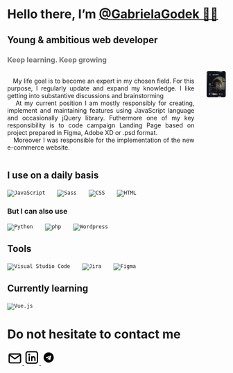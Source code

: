 # Hello there, I’m <a href="#">@GabrielaGodek 🖐🏻</a>

## Young & ambitious web developer
### <span style="opacity: 0.6">Keep learning. Keep growing </span> 
<section>
<div align="justify" style="display: flex;">
<p style="margin-right: 2em">
&nbsp;&nbsp;&nbsp;My life goal is to become an expert in my chosen field. For this purpose, I regularly update and expand my knowledge. I like getting into substantive discussions and brainstorming<br>
&nbsp;&nbsp;&nbsp;At my current position I am mostly responsibly for creating, implement and maintaining features using JavaScript language and occasionally jQuery library. Futhermore one of my key responsibility is to code campaign Landing Page based on project prepared in Figma, Adobe XD or .psd format. <br>
&nbsp;&nbsp;&nbsp;Moreover I was responsible for the implementation of the new e-commerce website.
</p>

<a href="https://app.daily.dev/g0gab1s" >
    <img src="https://github.com/GabrielaGodek/GabrielaGodek/blob/main/devcard.svg" width="200" alt="g0gab1s's Dev Card"/>
</a>
</div>

</section>
<section>

## I use on a daily basis
<!-- [![Top Langs](https://github-readme-stats.vercel.app/api/top-langs/?username=GabrielaGodek&layout=compact&hide_progress=true)](https://github.com/GabrielaGodek/github-readme-stats) -->
<div align="left">
	<code><img height="35" src="https://user-images.githubusercontent.com/25181517/117447155-6a868a00-af3d-11eb-9cfe-245df15c9f3f.png" alt="JavaScript" title="JavaScript" style="margin-right: 2em;"/></code>
	<code><img height="35" src="https://user-images.githubusercontent.com/25181517/192158956-48192682-23d5-4bfc-9dfb-6511ade346bc.png" alt="Sass" title="Sass" style="margin-right: 2em;"/></code>
	<code><img height="35" src="https://user-images.githubusercontent.com/25181517/183898674-75a4a1b1-f960-4ea9-abcb-637170a00a75.png" alt="CSS" title="CSS" style="margin-right: 2em;"/></code>
    <code><img height="35" src="https://user-images.githubusercontent.com/25181517/192158954-f88b5814-d510-4564-b285-dff7d6400dad.png" alt="HTML" title="HTML" style="margin-right: 2em;"/></code>

</div>  

### But I can also use 

<div align="left">
	<code><img height="35" src="https://user-images.githubusercontent.com/25181517/183423507-c056a6f9-1ba8-4312-a350-19bcbc5a8697.png" alt="Python" title="Python" style="margin-right: 2em;"/></code>
	<code><img height="35" src="https://user-images.githubusercontent.com/25181517/183570228-6a040b9f-3ddf-47a2-a201-743121dac664.png" alt="php" title="php" style="margin-right: 2em;"/></code>
	<code><img height="35" src="https://user-images.githubusercontent.com/25181517/192158957-b1256181-356c-46a3-beb9-487af08a6266.png" alt="Wordpress" title="Wordpress" style="margin-right: 2em;"/></code>

</div>

## Tools
<div align="left">
	<code><img height="35" src="https://user-images.githubusercontent.com/25181517/192108891-d86b6220-e232-423a-bf5f-90903e6887c3.png" alt="Visual Studio Code" title="Visual Studio Code" style="margin-right: 2em;"/></code>
    <code><img height="35" src="https://user-images.githubusercontent.com/25181517/183912952-83784e94-629d-4c34-a961-ae2ae795b662.png" alt="Jira" title="Jira" style="margin-right: 2em;"/></code>
	<code><img height="35" src="https://user-images.githubusercontent.com/25181517/189715289-df3ee512-6eca-463f-a0f4-c10d94a06b2f.png" alt="Figma" title="Figma" /></code>
</div>


## Currently learning
<div align="left">
	<code><img height="35" src="https://user-images.githubusercontent.com/25181517/117448124-a2da9800-af3e-11eb-85d2-bd1b69b65603.png" alt="Vue.js" title="Vue.js" /></code>
</div>


</section>

# Do not hesitate to contact me

<div>
<a href="https://t.me/g0gabis" >
<svg width="35" height="35" viewBox="0 0 24 24" xmlns="http://www.w3.org/2000/svg">
	<title />
	<g id="Complete">
		<g id="mail">
			<g>
				<polyline fill="none" points="4 8.2 12 14.1 20 8.2" stroke="#000000" stroke-linecap="round" stroke-linejoin="round" stroke-width="2" />
				<rect fill="none" height="14" rx="2" ry="2" stroke="#000000" stroke-linecap="round" stroke-linejoin="round" stroke-width="2" width="18" x="3" y="6.5" />
			</g>
		</g>
	</g>
</svg>
</a>
<a href="https://t.me/g0gabis" >
    <svg width="35" height="35" viewBox="0 0 24 24" fill="none" xmlns="http://www.w3.org/2000/svg">
    <path fill-rule="evenodd" clip-rule="evenodd" d="M6 2C3.79086 2 2 3.79086 2 6V18C2 20.2091 3.79086 22 6 22H18C20.2091 22 22 20.2091 22 18V6C22 3.79086 20.2091 2 18 2H6ZM4 6C4 4.89543 4.89543 4 6 4H18C19.1046 4 20 4.89543 20 6V18C20 19.1046 19.1046 20 18 20H6C4.89543 20 4 19.1046 4 18V6ZM9 11C9 10.4477 8.55228 10 8 10C7.44772 10 7 10.4477 7 11V17C7 17.5523 7.44772 18 8 18C8.55228 18 9 17.5523 9 17V11ZM9.5 7.5C9.5 8.32843 8.82843 9 8 9C7.17157 9 6.5 8.32843 6.5 7.5C6.5 6.67157 7.17157 6 8 6C8.82843 6 9.5 6.67157 9.5 7.5ZM12 10C12.3395 10 12.6395 10.1692 12.8203 10.4279C13.3329 10.1502 13.9036 10 14.5 10C16.6594 10 18 11.9258 18 13.5714V13.579V13.5865V13.5941V13.6017V13.6093V13.617V13.6246V13.6323V13.64V13.6477V13.6555V13.6632V13.671V13.6788V13.6866V13.6944V13.7022V13.7101V13.718V13.7258V13.7338V13.7417V13.7496V13.7576V13.7655V13.7735V13.7815V13.7896V13.7976V13.8057V13.8137V13.8218V13.8299V13.838V13.8462V13.8543V13.8625V13.8706V13.8788V13.887V13.8953V13.9035V13.9117V13.92V13.9283V13.9365V13.9448V13.9532V13.9615V13.9698V13.9782V13.9866V13.9949V14.0033V14.0117V14.0201V14.0286V14.037V14.0455V14.0539V14.0624V14.0709V14.0794V14.0879V14.0964V14.1049V14.1135V14.122V14.1306V14.1392V14.1478V14.1563V14.165V14.1736V14.1822V14.1908V14.1995V14.2081V14.2168V14.2254V14.2341V14.2428V14.2515V14.2602V14.2689V14.2776V14.2864V14.2951V14.3039V14.3126V14.3214V14.3301V14.3389V14.3477V14.3565V14.3653V14.3741V14.3829V14.3917V14.4005V14.4093V14.4182V14.427V14.4359V14.4447V14.4536V14.4624V14.4713V14.4802V14.4891V14.4979V14.5068V14.5157V14.5246V14.5335V14.5424V14.5513V14.5602V14.5692V14.5781V14.587V14.5959V14.6049V14.6138V14.6227V14.6317V14.6406V14.6496V14.6585V14.6674V14.6764V14.6854V14.6943V14.7033V14.7122V14.7212V14.7302V14.7391V14.7481V14.757V14.766V14.775V14.7839V14.7929V14.8019V14.8108V14.8198V14.8288V14.8378V14.8467V14.8557V14.8647V14.8736V14.8826V14.8916V14.9005V14.9095V14.9184V14.9274V14.9363V14.9453V14.9543V14.9632V14.9722V14.9811V14.99V14.999V15.0079V15.0169V15.0258V15.0347V15.0436V15.0526V15.0615V15.0704V15.0793V15.0882V15.0971V15.106V15.1149V15.1238V15.1327V15.1416V15.1504V15.1593V15.1682V15.177V15.1859V15.1947V15.2036V15.2124V15.2213V15.2301V15.2389V15.2477V15.2565V15.2653V15.2741V15.2829V15.2917V15.3005V15.3092V15.318V15.3267V15.3355V15.3442V15.3529V15.3616V15.3703V15.379V15.3877V15.3964V15.4051V15.4138V15.4224V15.4311V15.4397V15.4483V15.457V15.4656V15.4742V15.4827V15.4913V15.4999V15.5085V15.517V15.5255V15.5341V15.5426V15.5511V15.5596V15.5681V15.5765V15.585V15.5934V15.6019V15.6103V15.6187V15.6271V15.6355V15.6439V15.6522V15.6606V15.6689V15.6772V15.6855V15.6938V15.7021V15.7104V15.7186V15.7269V15.7351V15.7433V15.7515V15.7597V15.7679V15.776V15.7842V15.7923V15.8004V15.8085V15.8166V15.8246V15.8327V15.8407V15.8487V15.8567V15.8647V15.8727V15.8806V15.8885V15.8965V15.9044V15.9122V15.9201V15.928V15.9358V15.9436V15.9514V15.9592V15.9669V15.9747V15.9824V15.9901V15.9978V16.0055V16.0131V16.0208V16.0284V16.036V16.0435V16.0511V16.0586V16.0661V16.0736V16.0811V16.0886V16.096V16.1034V16.1108V16.1182V16.1255V16.1329V16.1402V16.1475V16.1547V16.162V16.1692V16.1764V16.1836V16.1908V16.1979V16.205V16.2121V16.2192V16.2262V16.2332V16.2402V16.2472V16.2542V16.2611V16.268V16.2749V16.2818V16.2886V16.2954V16.3022V16.309V16.3157V16.3224V16.3291V16.3358V16.3425V16.3491V16.3557V16.3622V16.3688V16.3753V16.3818V16.3882V16.3947V16.4011V16.4075V16.4138V16.4202V16.4265V16.4328V16.439V16.4452V16.4514V16.4576V16.4638V16.4699V16.476V16.482V16.4881V16.4941V16.5V16.506V16.5119V16.5178V16.5237V16.5295V16.5353V16.5411V16.5468V16.5525V16.5582V16.5639V16.5695V16.5751V16.5807V16.5862V16.5917V16.5972V16.6026V16.6081V16.6134V16.6188V16.6241V16.6294V16.6347V16.6399V16.6451V16.6503V16.6554V16.6605V16.6656V16.6706V16.6756V16.6806V16.6855V16.6904V16.6953V16.7001V16.7049V16.7097V16.7144V16.7191V16.7238V16.7284V16.733V16.7376V16.7421V16.7466V16.7511V16.7555V16.7599V16.7643V16.7686V16.7729V16.7771V16.7813V16.7855V16.7897V16.7938V16.7978V16.8019V16.8059V16.8098V16.8138V16.8177V16.8215V16.8253V16.8291V16.8328V16.8365V16.8402V16.8438V16.8474V16.851V16.8545V16.858V16.8614V16.8648V16.8682V16.8715V16.8748V16.878V16.8812V16.8844V16.8875V16.8906V16.8936V16.8966V16.8996V16.9025V16.9054V16.9083V16.9111V16.9138V16.9165V16.9192V16.9219V16.9245V16.927V16.9295V16.932V16.9344V16.9368V16.9392V16.9415V16.9438V16.946V16.9481V16.9503V16.9524V16.9544V16.9564V16.9584V16.9603V16.9622V16.964V16.9658V16.9676V16.9693V16.9709V16.9725V16.9741V16.9756V16.9771V16.9785V16.9799V16.9813V16.9826V16.9838V16.985V16.9862V16.9873V16.9884V16.9894V16.9904V16.9913V16.9922V16.993V16.9938V16.9946V16.9953V16.9959V16.9965V16.9971V16.9976V16.998V16.9984V16.9988V16.9991V16.9994V16.9996V16.9998V16.9999V17C18 17 18 17 18 17C18 17.5523 17.5523 18 17 18C16.4477 18 16 17.5523 16 17C16 17 16 17 16 17V16.9999V16.9998V16.9996V16.9994V16.9991V16.9988V16.9984V16.998V16.9976V16.9971V16.9965V16.9959V16.9953V16.9946V16.9938V16.993V16.9922V16.9913V16.9904V16.9894V16.9884V16.9873V16.9862V16.985V16.9838V16.9826V16.9813V16.9799V16.9785V16.9771V16.9756V16.9741V16.9725V16.9709V16.9693V16.9676V16.9658V16.964V16.9622V16.9603V16.9584V16.9564V16.9544V16.9524V16.9503V16.9481V16.946V16.9438V16.9415V16.9392V16.9368V16.9344V16.932V16.9295V16.927V16.9245V16.9219V16.9192V16.9165V16.9138V16.9111V16.9083V16.9054V16.9025V16.8996V16.8966V16.8936V16.8906V16.8875V16.8844V16.8812V16.878V16.8748V16.8715V16.8682V16.8648V16.8614V16.858V16.8545V16.851V16.8474V16.8438V16.8402V16.8365V16.8328V16.8291V16.8253V16.8215V16.8177V16.8138V16.8098V16.8059V16.8019V16.7978V16.7938V16.7897V16.7855V16.7813V16.7771V16.7729V16.7686V16.7643V16.7599V16.7555V16.7511V16.7466V16.7421V16.7376V16.733V16.7284V16.7238V16.7191V16.7144V16.7097V16.7049V16.7001V16.6953V16.6904V16.6855V16.6806V16.6756V16.6706V16.6656V16.6605V16.6554V16.6503V16.6451V16.6399V16.6347V16.6294V16.6241V16.6188V16.6134V16.6081V16.6026V16.5972V16.5917V16.5862V16.5807V16.5751V16.5695V16.5639V16.5582V16.5525V16.5468V16.5411V16.5353V16.5295V16.5237V16.5178V16.5119V16.506V16.5V16.4941V16.4881V16.482V16.476V16.4699V16.4638V16.4576V16.4514V16.4452V16.439V16.4328V16.4265V16.4202V16.4138V16.4075V16.4011V16.3947V16.3882V16.3818V16.3753V16.3688V16.3622V16.3557V16.3491V16.3425V16.3358V16.3291V16.3224V16.3157V16.309V16.3022V16.2954V16.2886V16.2818V16.2749V16.268V16.2611V16.2542V16.2472V16.2402V16.2332V16.2262V16.2192V16.2121V16.205V16.1979V16.1908V16.1836V16.1764V16.1692V16.162V16.1547V16.1475V16.1402V16.1329V16.1255V16.1182V16.1108V16.1034V16.096V16.0886V16.0811V16.0736V16.0661V16.0586V16.0511V16.0435V16.036V16.0284V16.0208V16.0131V16.0055V15.9978V15.9901V15.9824V15.9747V15.9669V15.9592V15.9514V15.9436V15.9358V15.928V15.9201V15.9122V15.9044V15.8965V15.8885V15.8806V15.8727V15.8647V15.8567V15.8487V15.8407V15.8327V15.8246V15.8166V15.8085V15.8004V15.7923V15.7842V15.776V15.7679V15.7597V15.7515V15.7433V15.7351V15.7269V15.7186V15.7104V15.7021V15.6938V15.6855V15.6772V15.6689V15.6606V15.6522V15.6439V15.6355V15.6271V15.6187V15.6103V15.6019V15.5934V15.585V15.5765V15.5681V15.5596V15.5511V15.5426V15.5341V15.5255V15.517V15.5085V15.4999V15.4913V15.4827V15.4742V15.4656V15.457V15.4483V15.4397V15.4311V15.4224V15.4138V15.4051V15.3964V15.3877V15.379V15.3703V15.3616V15.3529V15.3442V15.3355V15.3267V15.318V15.3092V15.3005V15.2917V15.2829V15.2741V15.2653V15.2565V15.2477V15.2389V15.2301V15.2213V15.2124V15.2036V15.1947V15.1859V15.177V15.1682V15.1593V15.1504V15.1416V15.1327V15.1238V15.1149V15.106V15.0971V15.0882V15.0793V15.0704V15.0615V15.0526V15.0436V15.0347V15.0258V15.0169V15.0079V14.999V14.99V14.9811V14.9722V14.9632V14.9543V14.9453V14.9363V14.9274V14.9184V14.9095V14.9005V14.8916V14.8826V14.8736V14.8647V14.8557V14.8467V14.8378V14.8288V14.8198V14.8108V14.8019V14.7929V14.7839V14.775V14.766V14.757V14.7481V14.7391V14.7302V14.7212V14.7122V14.7033V14.6943V14.6854V14.6764V14.6674V14.6585V14.6496V14.6406V14.6317V14.6227V14.6138V14.6049V14.5959V14.587V14.5781V14.5692V14.5602V14.5513V14.5424V14.5335V14.5246V14.5157V14.5068V14.4979V14.4891V14.4802V14.4713V14.4624V14.4536V14.4447V14.4359V14.427V14.4182V14.4093V14.4005V14.3917V14.3829V14.3741V14.3653V14.3565V14.3477V14.3389V14.3301V14.3214V14.3126V14.3039V14.2951V14.2864V14.2776V14.2689V14.2602V14.2515V14.2428V14.2341V14.2254V14.2168V14.2081V14.1995V14.1908V14.1822V14.1736V14.165V14.1563V14.1478V14.1392V14.1306V14.122V14.1135V14.1049V14.0964V14.0879V14.0794V14.0709V14.0624V14.0539V14.0455V14.037V14.0286V14.0201V14.0117V14.0033V13.9949V13.9866V13.9782V13.9698V13.9615V13.9532V13.9448V13.9365V13.9283V13.92V13.9117V13.9035V13.8953V13.887V13.8788V13.8706V13.8625V13.8543V13.8462V13.838V13.8299V13.8218V13.8137V13.8057V13.7976V13.7896V13.7815V13.7735V13.7655V13.7576V13.7496V13.7417V13.7338V13.7258V13.718V13.7101V13.7022V13.6944V13.6866V13.6788V13.671V13.6632V13.6555V13.6477V13.64V13.6323V13.6246V13.617V13.6093V13.6017V13.5941V13.5865V13.579V13.5714C16 12.8032 15.3406 12 14.5 12C13.9759 12 13.3974 12.2849 13 12.9631V12.9658V12.9761V12.9864V12.9967V13.0071V13.0174V13.0278V13.0382V13.0487V13.0591V13.0695V13.08V13.0905V13.101V13.1115V13.122V13.1326V13.1432V13.1537V13.1643V13.1749V13.1855V13.1962V13.2068V13.2175V13.2282V13.2388V13.2496V13.2603V13.271V13.2817V13.2925V13.3033V13.314V13.3248V13.3356V13.3464V13.3573V13.3681V13.379V13.3898V13.4007V13.4116V13.4225V13.4334V13.4443V13.4552V13.4662V13.4771V13.4881V13.499V13.51V13.521V13.532V13.543V13.554V13.565V13.5761V13.5871V13.5981V13.6092V13.6203V13.6313V13.6424V13.6535V13.6646V13.6757V13.6868V13.6979V13.709V13.7202V13.7313V13.7424V13.7536V13.7647V13.7759V13.7871V13.7982V13.8094V13.8206V13.8318V13.8429V13.8541V13.8653V13.8765V13.8878V13.899V13.9102V13.9214V13.9326V13.9438V13.9551V13.9663V13.9775V13.9888V14V14.0113V14.0225V14.0338V14.045V14.0562V14.0675V14.0788V14.09V14.1013V14.1125V14.1238V14.135V14.1463V14.1576V14.1688V14.1801V14.1913V14.2026V14.2139V14.2251V14.2364V14.2476V14.2589V14.2701V14.2814V14.2926V14.3039V14.3151V14.3264V14.3376V14.3489V14.3601V14.3714V14.3826V14.3938V14.405V14.4163V14.4275V14.4387V14.4499V14.4611V14.4723V14.4835V14.4947V14.5059V14.5171V14.5283V14.5395V14.5506V14.5618V14.573V14.5841V14.5953V14.6064V14.6176V14.6287V14.6398V14.6509V14.662V14.6732V14.6843V14.6953V14.7064V14.7175V14.7286V14.7396V14.7507V14.7617V14.7728V14.7838V14.7948V14.8058V14.8168V14.8278V14.8388V14.8498V14.8607V14.8717V14.8826V14.8936V14.9045V14.9154V14.9263V14.9372V14.9481V14.9589V14.9698V14.9806V14.9915V15.0023V15.0131V15.0239V15.0347V15.0455V15.0562V15.067V15.0777V15.0884V15.0991V15.1098V15.1205V15.1312V15.1419V15.1525V15.1631V15.1737V15.1843V15.1949V15.2055V15.2161V15.2266V15.2371V15.2476V15.2581V15.2686V15.2791V15.2895V15.2999V15.3104V15.3208V15.3311V15.3415V15.3519V15.3622V15.3725V15.3828V15.3931V15.4033V15.4136V15.4238V15.434V15.4442V15.4544V15.4645V15.4747V15.4848V15.4949V15.5049V15.515V15.525V15.535V15.545V15.555V15.565V15.5749V15.5848V15.5947V15.6046V15.6144V15.6243V15.6341V15.6439V15.6536V15.6634V15.6731V15.6828V15.6925V15.7021V15.7118V15.7214V15.731V15.7405V15.7501V15.7596V15.7691V15.7786V15.788V15.7974V15.8068V15.8162V15.8256V15.8349V15.8442V15.8534V15.8627V15.8719V15.8811V15.8903V15.8994V15.9086V15.9177V15.9267V15.9358V15.9448V15.9538V15.9627V15.9717V15.9806V15.9895V15.9983V16.0071V16.0159V16.0247V16.0334V16.0421V16.0508V16.0595V16.0681V16.0767V16.0853V16.0938V16.1023V16.1108V16.1193V16.1277V16.1361V16.1444V16.1527V16.161V16.1693V16.1776V16.1858V16.1939V16.2021V16.2102V16.2183V16.2263V16.2343V16.2423V16.2503V16.2582V16.2661V16.2739V16.2817V16.2895V16.2973V16.305V16.3127V16.3203V16.328V16.3356V16.3431V16.3506V16.3581V16.3656V16.373V16.3803V16.3877V16.395V16.4023V16.4095V16.4167V16.4239V16.431V16.4381V16.4451V16.4522V16.4591V16.4661V16.473V16.4799V16.4867V16.4935V16.5002V16.507V16.5137V16.5203V16.5269V16.5335V16.54V16.5465V16.5529V16.5593V16.5657V16.5721V16.5783V16.5846V16.5908V16.597V16.6031V16.6092V16.6153V16.6213V16.6272V16.6332V16.6391V16.6449V16.6507V16.6565V16.6622V16.6679V16.6735V16.6791V16.6847V16.6902V16.6956V16.7011V16.7064V16.7118V16.7171V16.7223V16.7275V16.7327V16.7378V16.7429V16.7479V16.7529V16.7578V16.7627V16.7676V16.7724V16.7772V16.7819V16.7865V16.7912V16.7957V16.8003V16.8048V16.8092V16.8136V16.8179V16.8222V16.8265V16.8307V16.8348V16.839V16.843V16.847V16.851V16.8549V16.8588V16.8626V16.8664V16.8701V16.8738V16.8774V16.881V16.8845V16.888V16.8914V16.8948V16.8981V16.9014V16.9046V16.9078V16.9109V16.914V16.917V16.92V16.9229V16.9258V16.9286V16.9313V16.9341V16.9367V16.9393V16.9419V16.9444V16.9468V16.9492V16.9516V16.9539V16.9561V16.9583V16.9604V16.9625V16.9645V16.9665V16.9684V16.9703V16.9721V16.9738V16.9755V16.9771V16.9787V16.9803V16.9817V16.9831V16.9845V16.9858V16.9871V16.9883V16.9894V16.9905V16.9915V16.9925V16.9934V16.9942V16.995V16.9957V16.9964V16.997V16.9976V16.9981V16.9985V16.9989V16.9993V16.9995V16.9997V16.9999V17V17C13 17.5523 12.5523 18 12 18C11.4477 18 11 17.5523 11 17V17V16.9999V16.9997V16.9995V16.9993V16.9989V16.9985V16.9981V16.9976V16.997V16.9964V16.9957V16.995V16.9942V16.9934V16.9925V16.9915V16.9905V16.9894V16.9883V16.9871V16.9858V16.9845V16.9831V16.9817V16.9803V16.9787V16.9771V16.9755V16.9738V16.9721V16.9703V16.9684V16.9665V16.9645V16.9625V16.9604V16.9583V16.9561V16.9539V16.9516V16.9492V16.9468V16.9444V16.9419V16.9393V16.9367V16.9341V16.9313V16.9286V16.9258V16.9229V16.92V16.917V16.914V16.9109V16.9078V16.9046V16.9014V16.8981V16.8948V16.8914V16.888V16.8845V16.881V16.8774V16.8738V16.8701V16.8664V16.8626V16.8588V16.8549V16.851V16.847V16.843V16.839V16.8348V16.8307V16.8265V16.8222V16.8179V16.8136V16.8092V16.8048V16.8003V16.7957V16.7912V16.7865V16.7819V16.7772V16.7724V16.7676V16.7627V16.7578V16.7529V16.7479V16.7429V16.7378V16.7327V16.7275V16.7223V16.7171V16.7118V16.7064V16.7011V16.6956V16.6902V16.6847V16.6791V16.6735V16.6679V16.6622V16.6565V16.6507V16.6449V16.6391V16.6332V16.6272V16.6213V16.6153V16.6092V16.6031V16.597V16.5908V16.5846V16.5783V16.5721V16.5657V16.5593V16.5529V16.5465V16.54V16.5335V16.5269V16.5203V16.5137V16.507V16.5002V16.4935V16.4867V16.4799V16.473V16.4661V16.4591V16.4522V16.4451V16.4381V16.431V16.4239V16.4167V16.4095V16.4023V16.395V16.3877V16.3803V16.373V16.3656V16.3581V16.3506V16.3431V16.3356V16.328V16.3203V16.3127V16.305V16.2973V16.2895V16.2817V16.2739V16.2661V16.2582V16.2503V16.2423V16.2343V16.2263V16.2183V16.2102V16.2021V16.1939V16.1858V16.1776V16.1693V16.161V16.1527V16.1444V16.1361V16.1277V16.1193V16.1108V16.1023V16.0938V16.0853V16.0767V16.0681V16.0595V16.0508V16.0421V16.0334V16.0247V16.0159V16.0071V15.9983V15.9895V15.9806V15.9717V15.9627V15.9538V15.9448V15.9358V15.9267V15.9177V15.9086V15.8994V15.8903V15.8811V15.8719V15.8627V15.8534V15.8442V15.8349V15.8256V15.8162V15.8068V15.7974V15.788V15.7786V15.7691V15.7596V15.7501V15.7405V15.731V15.7214V15.7118V15.7021V15.6925V15.6828V15.6731V15.6634V15.6536V15.6439V15.6341V15.6243V15.6144V15.6046V15.5947V15.5848V15.5749V15.565V15.555V15.545V15.535V15.525V15.515V15.5049V15.4949V15.4848V15.4747V15.4645V15.4544V15.4442V15.434V15.4238V15.4136V15.4033V15.3931V15.3828V15.3725V15.3622V15.3519V15.3415V15.3311V15.3208V15.3104V15.2999V15.2895V15.2791V15.2686V15.2581V15.2476V15.2371V15.2266V15.2161V15.2055V15.1949V15.1843V15.1737V15.1631V15.1525V15.1419V15.1312V15.1205V15.1098V15.0991V15.0884V15.0777V15.067V15.0562V15.0455V15.0347V15.0239V15.0131V15.0023V14.9915V14.9806V14.9698V14.9589V14.9481V14.9372V14.9263V14.9154V14.9045V14.8936V14.8826V14.8717V14.8607V14.8498V14.8388V14.8278V14.8168V14.8058V14.7948V14.7838V14.7728V14.7617V14.7507V14.7396V14.7286V14.7175V14.7064V14.6953V14.6843V14.6732V14.662V14.6509V14.6398V14.6287V14.6176V14.6064V14.5953V14.5841V14.573V14.5618V14.5506V14.5395V14.5283V14.5171V14.5059V14.4947V14.4835V14.4723V14.4611V14.4499V14.4387V14.4275V14.4163V14.405V14.3938V14.3826V14.3714V14.3601V14.3489V14.3376V14.3264V14.3151V14.3039V14.2926V14.2814V14.2701V14.2589V14.2476V14.2364V14.2251V14.2139V14.2026V14.1913V14.1801V14.1688V14.1576V14.1463V14.135V14.1238V14.1125V14.1013V14.09V14.0788V14.0675V14.0562V14.045V14.0338V14.0225V14.0113V14V13.9888V13.9775V13.9663V13.9551V13.9438V13.9326V13.9214V13.9102V13.899V13.8878V13.8765V13.8653V13.8541V13.8429V13.8318V13.8206V13.8094V13.7982V13.7871V13.7759V13.7647V13.7536V13.7424V13.7313V13.7202V13.709V13.6979V13.6868V13.6757V13.6646V13.6535V13.6424V13.6313V13.6203V13.6092V13.5981V13.5871V13.5761V13.565V13.554V13.543V13.532V13.521V13.51V13.499V13.4881V13.4771V13.4662V13.4552V13.4443V13.4334V13.4225V13.4116V13.4007V13.3898V13.379V13.3681V13.3573V13.3464V13.3356V13.3248V13.314V13.3033V13.2925V13.2817V13.271V13.2603V13.2496V13.2388V13.2282V13.2175V13.2068V13.1962V13.1855V13.1749V13.1643V13.1537V13.1432V13.1326V13.122V13.1115V13.101V13.0905V13.08V13.0695V13.0591V13.0487V13.0382V13.0278V13.0174V13.0071V12.9967V12.9864V12.9761V12.9658V12.9555V12.9452V12.9349V12.9247V12.9145V12.9043V12.8941V12.884V12.8738V12.8637V12.8536V12.8435V12.8335V12.8234V12.8134V12.8034V12.7934V12.7834V12.7735V12.7636V12.7537V12.7438V12.7339V12.7241V12.7143V12.7104V12.7064V12.7025V12.6985V12.6946V12.6906V12.6866V12.6826V12.6786V12.6746V12.6706V12.6666V12.6626V12.6586V12.6545V12.6505V12.6464V12.6423V12.6383V12.6342V12.6301V12.626V12.6219V12.6178V12.6137V12.6096V12.6055V12.6013V12.5972V12.593V12.5889V12.5847V12.5805V12.5764V12.5722V12.568V12.5638V12.5596V12.5554V12.5512V12.547V12.5427V12.5385V12.5343V12.53V12.5258V12.5215V12.5173V12.513V12.5087V12.5045V12.5002V12.4959V12.4916V12.4873V12.483V12.4787V12.4744V12.4701V12.4657V12.4614V12.4571V12.4528V12.4484V12.4441V12.4397V12.4354V12.431V12.4266V12.4223V12.4179V12.4135V12.4092V12.4048V12.4004V12.396V12.3916V12.3872V12.3828V12.3784V12.374V12.3696V12.3652V12.3607V12.3563V12.3519V12.3475V12.343V12.3386V12.3342V12.3297V12.3253V12.3208V12.3164V12.3119V12.3075V12.303V12.2986V12.2941V12.2896V12.2852V12.2807V12.2762V12.2718V12.2673V12.2628V12.2583V12.2539V12.2494V12.2449V12.2404V12.2359V12.2314V12.227V12.2225V12.218V12.2135V12.209V12.2045V12.2V12.1955V12.191V12.1865V12.182V12.1775V12.173V12.1685V12.164V12.1595V12.155V12.1505V12.146V12.1415V12.137V12.1325V12.128V12.1235V12.119V12.1145V12.11V12.1055V12.1009V12.0964V12.0919V12.0874V12.0829V12.0784V12.0739V12.0694V12.0649V12.0604V12.056V12.0515V12.047V12.0425V12.038V12.0335V12.029V12.0245V12.02V12.0155V12.0111V12.0066V12.0021V11.9976V11.9932V11.9887V11.9842V11.9797V11.9753V11.9708V11.9663V11.9619V11.9574V11.953V11.9485V11.9441V11.9396V11.9352V11.9307V11.9263V11.9219V11.9174V11.913V11.9086V11.9041V11.8997V11.8953V11.8909V11.8865V11.8821V11.8777V11.8733V11.8689V11.8645V11.8601V11.8557V11.8513V11.847V11.8426V11.8382V11.8338V11.8295V11.8251V11.8208V11.8164V11.8121V11.8077V11.8034V11.7991V11.7948V11.7904V11.7861V11.7818V11.7775V11.7732V11.7689V11.7646V11.7603V11.7561V11.7518V11.7475V11.7433V11.739V11.7347V11.7305V11.7263V11.722V11.7178V11.7136V11.7094V11.7052V11.7009V11.6967V11.6926V11.6884V11.6842V11.68V11.6759V11.6717V11.6675V11.6634V11.6593V11.6551V11.651V11.6469V11.6428V11.6387V11.6346V11.6305V11.6264V11.6223V11.6183V11.6142V11.6101V11.6061V11.6021V11.598V11.594V11.59V11.586V11.582V11.578V11.574V11.57V11.5661V11.5621V11.5582V11.5542V11.5503V11.5464V11.5424V11.5385V11.5346V11.5308V11.5269V11.523V11.5191V11.5153V11.5114V11.5076V11.5038V11.5V11.4962V11.4924V11.4886V11.4848V11.481V11.4773V11.4735V11.4698V11.4661V11.4623V11.4586V11.4549V11.4512V11.4476V11.4439V11.4402V11.4366V11.4329V11.4293V11.4257V11.4221V11.4185V11.4149V11.4113V11.4078V11.4042V11.4007V11.3971V11.3936V11.3901V11.3866V11.3831V11.3797V11.3762V11.3728V11.3693V11.3659V11.3625V11.3591V11.3557V11.3523V11.3489V11.3456V11.3422V11.3389V11.3356V11.3323V11.329V11.3257V11.3224V11.3192V11.3159V11.3127V11.3095V11.3063V11.3031V11.2999V11.2967V11.2936V11.2904V11.2873V11.2842V11.2811V11.278V11.2749V11.2719V11.2688V11.2658V11.2628V11.2598V11.2568V11.2538V11.2508V11.2479V11.2449V11.242V11.2391V11.2362V11.2333V11.2305V11.2276V11.2248V11.2219V11.2191V11.2163V11.2136V11.2108V11.2081V11.2053V11.2026V11.1999V11.1972V11.1945V11.1919V11.1892V11.1866V11.184V11.1814V11.1788V11.1763V11.1737V11.1712V11.1687V11.1662V11.1637V11.1612V11.1588V11.1563V11.1539V11.1515V11.1491V11.1467V11.1444V11.142V11.1397V11.1374V11.1351V11.1329V11.1306V11.1284V11.1261V11.1239V11.1217V11.1196V11.1174V11.1153V11.1132V11.1111V11.109V11.1069V11.1049V11.1028V11.1008V11.0988V11.0969V11.0949V11.093V11.091V11.0891V11.0873V11.0854V11.0835V11.0817V11.0799V11.0781V11.0763V11.0746V11.0728V11.0711V11.0694V11.0677V11.0661V11.0644V11.0628V11.0612V11.0596V11.058V11.0565V11.055V11.0535V11.052V11.0505V11.049V11.0476V11.0462V11.0448V11.0434V11.0421V11.0408V11.0394V11.0382V11.0369V11.0356V11.0344V11.0332V11.032V11.0308V11.0297V11.0286V11.0275V11.0264V11.0253V11.0243V11.0232V11.0222V11.0213V11.0203V11.0194V11.0185V11.0176V11.0167V11.0158V11.015V11.0142V11.0134V11.0126V11.0119V11.0112V11.0105V11.0098V11.0091V11.0085V11.0079V11.0073V11.0067V11.0062V11.0057V11.0052V11.0047V11.0042V11.0038V11.0034V11.003V11.0027V11.0023V11.002V11.0017V11.0014V11.0012V11.001V11.0008V11.0006V11.0004V11.0003V11.0002V11.0001V11V11C11 10.4477 11.4477 10 12 10Z" fill="#000000"/>
</svg>
</a>
<a href="https://t.me/g0gabis" >
<svg width="35" height="35" viewBox="0 0 24 24" fill="none" xmlns="http://www.w3.org/2000/svg">
<path d="M12 4C10.4178 4 8.87103 4.46919 7.55544 5.34824C6.23985 6.22729 5.21447 7.47672 4.60897 8.93853C4.00347 10.4003 3.84504 12.0089 4.15372 13.5607C4.4624 15.1126 5.22433 16.538 6.34315 17.6569C7.46197 18.7757 8.88743 19.5376 10.4393 19.8463C11.9911 20.155 13.5997 19.9965 15.0615 19.391C16.5233 18.7855 17.7727 17.7602 18.6518 16.4446C19.5308 15.129 20 13.5823 20 12C20 9.87827 19.1571 7.84344 17.6569 6.34315C16.1566 4.84285 14.1217 4 12 4ZM15.93 9.48L14.62 15.67C14.52 16.11 14.26 16.21 13.89 16.01L11.89 14.53L10.89 15.46C10.8429 15.5215 10.7824 15.5715 10.7131 15.6062C10.6438 15.6408 10.5675 15.6592 10.49 15.66L10.63 13.66L14.33 10.31C14.5 10.17 14.33 10.09 14.09 10.23L9.55 13.08L7.55 12.46C7.12 12.33 7.11 12.03 7.64 11.83L15.35 8.83C15.73 8.72 16.05 8.94 15.93 9.48Z" fill="#000000"/>
</svg>
</a>

</div>
